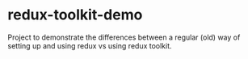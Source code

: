 # redux-toolkit-demo

Project to demonstrate the differences between a regular (old) way of setting up and using redux vs using redux toolkit.
